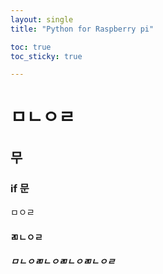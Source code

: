 ```yaml
---
layout: single
title: "Python for Raspberry pi"

toc: true
toc_sticky: true

---
```

# ㅁㄴㅇㄹ
## 무
### if 문 
ㅁㅇㄹ
#### ㄻㄴㅇㄹ
##### ㅁㄴㅇㄻㄴㅇㄻㄴㅇㄻㄴㅇㄹ